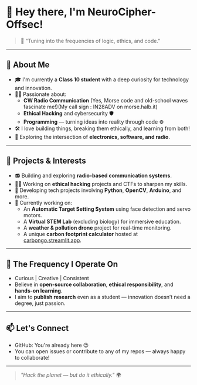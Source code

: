 # 👋 Hey there, I'm **NeuroCipher-Offsec**!

> 📡 "Tuning into the frequencies of logic, ethics, and code."

---

## 🧠 About Me

- 🎓 I'm currently a **Class 10 student** with a deep curiosity for technology and innovation.
- 🧑‍💻 Passionate about:
  - **CW Radio Communication** (Yes, Morse code and old-school waves fascinate me!)(My call sign : IN28ADV on morse.halb.it)
  - **Ethical Hacking** and cybersecurity 🛡️
  - **Programming** — turning ideas into reality through code ⚙️
- 🛠️ I love building things, breaking them ethically, and learning from both!
- 🚀 Exploring the intersection of **electronics, software, and radio**.

---

## 🔬 Projects & Interests

- 📻 Building and exploring **radio-based communication systems**.
- 🕵️‍♂️ Working on **ethical hacking** projects and CTFs to sharpen my skills.
- 🤖 Developing tech projects involving **Python**, **OpenCV**, **Arduino**, and more.
- 🌱 Currently working on:
  - An **Automatic Target Setting System** using face detection and servo motors.
  - A **Virtual STEM Lab** (excluding biology) for immersive education.
  - A **weather & pollution drone** project for real-time monitoring.
  - A unique **carbon footprint calculator** hosted at [carbongo.streamlit.app](https://carbongo.streamlit.app).

---

## 📡 The Frequency I Operate On

- Curious | Creative | Consistent
- Believe in **open-source collaboration**, **ethical responsibility**, and **hands-on learning**.
- I aim to **publish research** even as a student — innovation doesn’t need a degree, just passion.

---

## 📫 Let's Connect

- GitHub: You're already here 😉
- You can open issues or contribute to any of my repos — always happy to collaborate!

---

> _"Hack the planet — but do it ethically."_ 🌍

